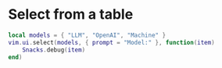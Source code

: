 # Select from a table

```lua
local models = { "LLM", "OpenAI", "Machine" }
vim.ui.select(models, { prompt = "Model:" }, function(item)
	Snacks.debug(item)
end)

```
